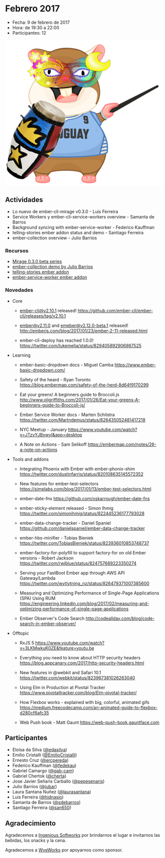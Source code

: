 # Febrero 2017

* Fecha: 9 de febrero de 2017
* Hora: de 19:30 a 22:00
* Participantes: 12

![photo](./tomster-carnavalero.png)

## Actividades

* Lo nuevo de ember-cli-mirage v0.3.0 - Luis Ferreira
* Service Workers y ember-cli-service-workers overview - Samanta de Barros
* Background syncing with ember-service-worker - Federico Kauffman
* telling-stories ember addon status and demo - Santiago Ferreira
* ember-collection overview - Julio Barrios

### Recursos

* [Mirage 0.3.0 beta series](http://www.ember-cli-mirage.com/blog/2017/01/09/0-3-0-beta-series/)
* [ember-collection demo by Julio Barrios](https://github.com/jubar/ember-collection-demo)
* [telling-stories ember addon](https://github.com/mvdwg/telling-stories)
* [ember-service-worker ember addon](http://ember-service-worker.com/)

### Novedades

* Core
  * ember-cli@v2.10.1 released!
    https://github.com/ember-cli/ember-cli/releases/tag/v2.10.1

  * ember@v2.11.0 and emeber@v2.12.0-beta.1 released!
    http://emberjs.com/blog/2017/01/23/ember-2-11-released.html

  * ember-cli-deploy has reached 1.0.0!
    https://twitter.com/lukemelia/status/829405892906987525

* Learning
  * ember-basic-dropdown docs - Miguel Camba
    https://www.ember-basic-dropdown.com/

  * Safety of the heard - Ryan Toronto
    https://blog.embermap.com/safety-of-the-herd-8d64f9170299

  * Eat your greens! A beginners guide to Broccoli.js
    http://www.oligriffiths.com/2017/01/26/Eat-your-greens-A-beginners-guide-to-Broccoli-js/

  * Ember Service Worker docs - Marten Schilstra
    https://twitter.com/Martndemus/status/826435052481417218

  * NYC Meetup - January
    https://www.youtube.com/watch?v=JTzvYJBxwyI&app=desktop

  * A Note on Actions - Sam Selikoff
    https://embermap.com/notes/26-a-note-on-actions

* Tools and addons
  * Integrating Phoenix with Ember with ember-phonix-shim
    https://twitter.com/dustinfarris/status/820108635145572352

  * New features for ember-test-selectors
    https://simplabs.com/blog/2017/01/13/ember-test-selectors.html

  * ember-date-fns
    https://github.com/oskarrough/ember-date-fns

  * ember-sticky-element released - Simon Ihmig
    https://twitter.com/simonihmig/status/822445236177793028

  * ember-data-change-tracker - Daniel Spaniel
    https://github.com/danielspaniel/ember-data-change-tracker

  * ember-hbs-minifier - Tobias Bieniek
    https://twitter.com/TobiasBieniek/status/823936010853748737

  * ember-factory-for-polyfill to support factory-for on old Ember versions - Robert Jackson
    https://twitter.com/rwjblue/status/824757669223350274

  * Serving your FastBoot Ember app through AWS API Gateway/Lambda
    https://twitter.com/wytlytning_nz/status/826479371007385600

  * Measuring and Optimizing Performance of Single-Page Applications (SPA) Using RUM
    https://engineering.linkedin.com/blog/2017/02/measuring-and-optimizing-performance-of-single-page-applications

  * Ember Observer's Code Search
    http://codeallday.com/blog/code-search-in-ember-observer/

* Offtopic
  * RxJS 5
    https://www.youtube.com/watch?v=3LKMwkuK0ZE&feature=youtu.be

  * Everything you need to know about HTTP security headers
    https://blog.appcanary.com/2017/http-security-headers.html

  * New features in @webkit and Safari 10.1
    https://twitter.com/webkit/status/823967381026263040

  * Using Elm in Production at Pivotal Tracker
    https://www.pivotaltracker.com/blog/Elm-pivotal-tracker/

  * How Flexbox works - explained with big, colorful, animated gifs
    https://medium.freecodecamp.com/an-animated-guide-to-flexbox-d280cf6afc35

  * Web Push book - Matt Gaunt
    https://web-push-book.gauntface.com

## Participantes

* Eloísa da Silva ([@edasilva](https://github.com/edasilva))
* Emilio Cristalli ([@EmilioCristalli](https://github.com/EmilioCristalli))
* Ernesto Cruz ([@ercpereda](https://github.com/ercpereda))
* Federico Kauffman ([@fedekau](https://github.com/fedekau))
* Gabriel Camargo ([@gab-cam](https://github.com/gab-cam))
* Gabriel Chertok ([@cherta](https://github.com/cherta))
* Jose Javier Señaris Carballo ([@pepesenaris](https://github.com/pepesenaris))
* Julio Barrios ([@jubar](https://github.com/jubar))
* Laura Santana Nuñez ([@laurasantana](https://github.com/laurasantana))
* Luis Ferreira ([@hidnasio](https://github.com/hidnasio))
* Samanta de Barros ([@sdebarros](https://github.com/sdebarros))
* Santiago Ferreira ([@san650](https://github.com/san650))

## Agradecimiento

Agradecemos a [Ingenious Softworks](http://www.ingsw.com/) por brindarnos el lugar e
invitarnos las bebidas, los snacks y la cena.

Agradecemos a [WyeWorks](https://wyeworks.com/) por apoyarnos como sponsor.
